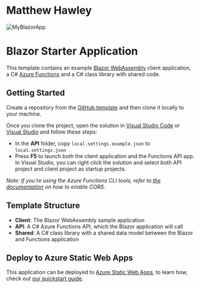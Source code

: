 # Matthew Hawley

![MyBlazorApp](https://user-images.githubusercontent.com/62121542/134987521-74d09c24-aaa8-4915-bf8b-91cc12539773.png)

# Blazor Starter Application

This template contains an example [Blazor WebAssembly](https://docs.microsoft.com/aspnet/core/blazor/?view=aspnetcore-3.1#blazor-webassembly) client application, a C# [Azure Functions](https://docs.microsoft.com/azure/azure-functions/functions-overview) and a C# class library with shared code.

## Getting Started

Create a repository from the [GitHub template](https://docs.github.com/en/enterprise/2.22/user/github/creating-cloning-and-archiving-repositories/creating-a-repository-from-a-template) and then clone it locally to your machine.

Once you clone the project, open the solution in [Visual Studio Code](https://code.visualstudio.com/) or [Visual Studio](https://visualstudio.microsoft.com/vs/preview/vs2022/) and follow these steps:

- In the **API** folder, copy `local.settings.example.json` to `local.settings.json`
- Press **F5** to launch both the client application and the Functions API app. In Visual Studio, you can right click the solution and select both API project and client project as startup projects. 

_Note: If you're using the Azure Functions CLI tools, refer to [the documentation](https://docs.microsoft.com/azure/azure-functions/functions-run-local?tabs=windows%2Ccsharp%2Cbash) on how to enable CORS._

## Template Structure

- **Client**: The Blazor WebAssembly sample application
- **API**: A C# Azure Functions API, which the Blazor application will call
- **Shared**: A C# class library with a shared data model between the Blazor and Functions application

## Deploy to Azure Static Web Apps

This application can be deployed to [Azure Static Web Apps](https://docs.microsoft.com/azure/static-web-apps), to learn how, check out [our quickstart guide](https://aka.ms/blazor-swa/quickstart).
